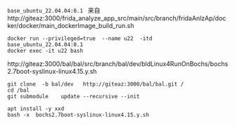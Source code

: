 
```base_ubuntu_22.04.04:0.1 ``` 来自 http://giteaz:3000/frida_analyze_app_src/main/src/branch/fridaAnlzAp/docker/docker/main_dockerImage_build_run.sh

```shell
docker run --privileged=true  --name u22  -itd base_ubuntu_22.04.04:0.1 
docker exec -it u22 bash
```

http://giteaz:3000/bal/bal/src/branch/bal/dev/bldLinux4RunOnBochs/bochs2.7boot-syslinux-linux4.15.y.sh


```shell
git clone  -b bal/dev   http://giteaz:3000/bal/bal.git /
cd /bal
git submodule    update --recursive --init

apt install -y xxd
bash -x  bochs2.7boot-syslinux-linux4.15.y.sh

```